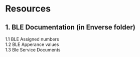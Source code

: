 # Resources

## 1. BLE Documentation (in Enverse folder)
1.1 BLE Assigned numbers\
1.2 BLE Apperance values\
1.3 Ble Service Documents